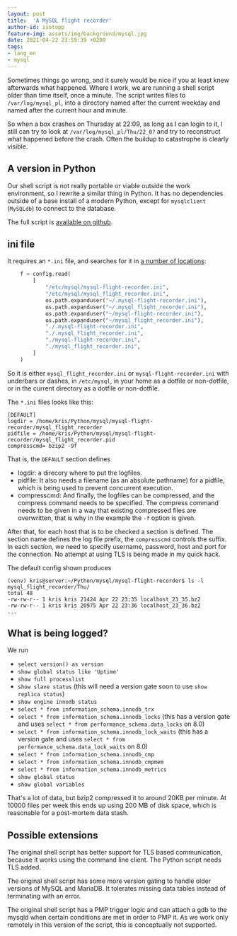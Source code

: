 ```yaml
---
layout: post
title:  'A MySQL flight recorder'
author-id: isotopp
feature-img: assets/img/background/mysql.jpg
date: 2021-04-22 23:59:39 +0200
tags:
- lang_en
- mysql
---
```


Sometimes things go wrong, and it surely would be nice if you at least knew afterwards what happened. Where I work, we are running a shell script older than time itself, once a minute. The script writes files to `/var/log/mysql_pl`, into a directory named after the current weekday and named after the current hour and minute.

So when a box crashes on Thursday at 22:09, as long as I can login to it, I still can try to look at `/var/log/mysql_pl/Thu/22_0?` and try to reconstruct what happened before the crash. Often the buildup to catastrophe is clearly visible.

## A version in Python

Our shell script is not really portable or viable outside the work environment, so I rewrite a similar thing in Python. It has no dependencies outside of a base install of a modern Python, except for `mysqlclient` (`MySQLdb`) to connect to the database.

The full script is [available on github](https://github.com/isotopp/mysql-dev-examples/tree/master/mysql-flight-recorder).

## ini file

It requires an `*.ini` file, and searches for it in [a number of locations](https://github.com/isotopp/mysql-dev-examples/blob/master/mysql-flight-recorder/flight_recorder.py#L299-L314):

```python
    f = config.read(
        [
            "/etc/mysql/mysql-flight-recorder.ini",
            "/etc/mysql/mysql_flight_recorder.ini",
            os.path.expanduser("~/.mysql-flight-recorder.ini"),
            os.path.expanduser("~/.mysql_flight_recorder.ini"),
            os.path.expanduser("~/mysql-flight-recorder.ini"),
            os.path.expanduser("~/mysql_flight_recorder.ini"),
            "./.mysql-flight-recorder.ini",
            "./.mysql_flight_recorder.ini",
            "./mysql-flight-recorder.ini",
            "./mysql_flight_recorder.ini",
        ]
    )
```

So it is either `mysql_flight_recorder.ini` or `mysql-flight-recorder.ini` with underbars or dashes, in `/etc/mysql`, in your home as a dotfile or non-dotfile, or in the current directory as a dotfile or non-dotfile.

The `*.ini` files looks like this:

```console
[DEFAULT]
logdir = /home/kris/Python/mysql/mysql-flight-recorder/mysql_flight_recorder
pidfile = /home/kris/Python/mysql/mysql-flight-recorder/mysql_flight_recorder.pid
compresscmd= bzip2 -9f
```

That is, the `DEFAULT` section defines

- logdir: a direcory where to put the logfiles. 
- pidfile: It also needs a filename (as an absolute pathname) for a pidfile, which is being used to prevent concurrent execution.
- compresscmd: And finally, the logfiles can be compressed, and the compress command needs to be specified. The compress command needs to be given in a way that existing compressed files are overwritten, that is why in the example the `-f` option is given.

After that, for each host that is to be checked a section is defined. The section name defines the log file prefix, the `compresscmd` controls the suffix. In each section, we need to specify username, password, host and port for the connection. No attempt at using TLS is being made in my quick hack.

The default config shown produces

```console
(venv) kris@server:~/Python/mysql/mysql-flight-recorder$ ls -l mysql_flight_recorder/Thu/
total 48
-rw-rw-r-- 1 kris kris 21424 Apr 22 23:35 localhost_23_35.bz2
-rw-rw-r-- 1 kris kris 20975 Apr 22 23:36 localhost_23_36.bz2
...
```


## What is being logged?

We run

- `select version() as version`
- `show global status like 'Uptime'`
- `show full processlist`
- `show slave status` (this will need a version gate soon to use `show replica status`)
- `show engine innodb status`
- `select * from information_schema.innodb_trx`
- `select * from information_schema.innodb_locks` (this has a version gate and uses `select * from performance_schema.data_locks` on 8.0)
- `select * from information_schema.innodb_lock_waits` (this has a version gate and uses `select * from performance_schema.data_lock_waits` on 8.0)
- `select * from information_schema.innodb_cmp`
- `select * from information_schema.innodb_cmpmem`
- `select * from information_schema.innodb_metrics`
- `show global status`
- `show global variables`

That's a lot of data, but bzip2 compressed it to around 20KB per minute. At 10000 files per week this ends up using 200 MB of disk space, which is reasonable for a post-mortem data stash.

## Possible extensions

The original shell script has better support for TLS based communication, because it works using the command line client. The Python script needs TLS added.

The original shell script has some more version gating to handle older versions of MySQL and MariaDB. It tolerates missing data tables instead of terminating with an error.

The original shell script has a PMP trigger logic and can attach a gdb to the mysqld when certain conditions are met in order to PMP it. As we work only remotely in this version of the script, this is conceptually not supported.
